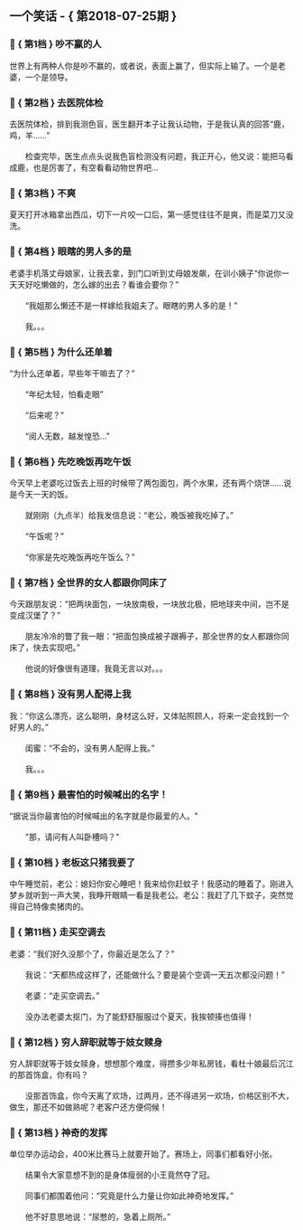 ## 一个笑话 - { 第2018-07-25期 }
</hr>

### :jack_o_lantern: { 第1档 } 吵不赢的人
世界上有两种人你是吵不赢的，或者说，表面上赢了，但实际上输了。一个是老婆，一个是领导。


### :jack_o_lantern: { 第2档 } 去医院体检
去医院体检，排到我测色盲，医生翻开本子让我认动物，于是我认真的回答“鹿，鸡，羊……”<br/><br/>　　检查完毕，医生点点头说我色盲检测没有问题，我正开心，他又说：能把马看成鹿，也是厉害了，有空看看动物世界吧…


### :jack_o_lantern: { 第3档 } 不爽
夏天打开冰箱拿出西瓜，切下一片咬一口后，第一感觉往往不是爽，而是菜刀又没洗。


### :jack_o_lantern: { 第4档 } 眼瞎的男人多的是
老婆手机落丈母娘家，让我去拿，到门口听到丈母娘发飙，在训小姨子“你说你一天天好吃懒做的，怎么嫁的出去？看谁会要你？”<br/><br/>　　“我姐那么懒还不是一样嫁给我姐夫了。眼瞎的男人多的是！”<br/><br/>　　我。。。


### :jack_o_lantern: { 第5档 } 为什么还单着
“为什么还单着，早些年干嘛去了？”<br/><br/>　　“年纪太轻，怕看走眼”<br/><br/>　　“后来呢？”<br/><br/>　　“阅人无数，越发惶恐…”


### :jack_o_lantern: { 第6档 } 先吃晚饭再吃午饭
今天早上老婆吃过饭去上班的时候带了两包面包，两个水果，还有两个烧饼……说是今天一天的饭。<br/><br/>　　就刚刚（九点半）给我发信息说：“老公，晚饭被我吃掉了。”<br/><br/>　　“午饭呢？”<br/><br/>　　“你家是先吃晚饭再吃午饭么？”


### :jack_o_lantern: { 第7档 } 全世界的女人都跟你同床了
今天跟朋友说：“把两块面包，一块放南极，一块放北极，把地球夹中间，岂不是变成汉堡了？”<br/><br/>　　朋友冷冷的瞥了我一眼：“把面包换成被子跟褥子，那全世界的女人都跟你同床了，快去实现吧。”<br/><br/>　　他说的好像很有道理，我竟无言以对。。。


### :jack_o_lantern: { 第8档 } 没有男人配得上我
我：“你这么漂亮，这么聪明，身材这么好，又体贴照顾人，将来一定会找到一个好男人的。”<br/><br/>　　闺蜜：“不会的，没有男人配得上我。”<br/><br/>　　我。。。


### :jack_o_lantern: { 第9档 } 最害怕的时候喊出的名字！
“据说当你最害怕的时候喊出的名字就是你最爱的人。&quot;<br/><br/>　　&quot;那，请问有人叫卧槽吗？&quot;


### :jack_o_lantern: { 第10档 } 老板这只猪我要了
中午睡觉前，老公：媳妇你安心睡吧！我来给你赶蚊子！我感动的睡着了。刚进入梦乡就听到一声大笑，我睁开眼睛一看是我老公。老公：我赶了几下蚊子，突然觉得自己特像卖猪肉的。


### :jack_o_lantern: { 第11档 } 走买空调去
老婆：“我们好久没那个了，你最近是怎么了？”<br/><br/>　　我说：“天都热成这样了，还能做什么？要是装个空调一天五次都没问题！”<br/><br/>　　老婆：“走买空调去。”<br/><br/>　　没办法老婆太抠门，为了能舒舒服服过个夏天，我挨顿揍也值得！


### :jack_o_lantern: { 第12档 } 穷人辞职就等于妓女赎身
穷人辞职就等于妓女赎身，想想那个难度，得攒多少年私房钱，看杜十娘最后沉江的那首饰盒，你有吗？<br/><br/>　　没那首饰盒，你今天离了欢场，过两月，还不得进另一欢场，价格区别不大，做生，那还不如做熟呢？老客户还方便伺候！


### :jack_o_lantern: { 第13档 } 神奇的发挥
单位举办运动会，400米比赛马上就要开始了。赛场上，同事们都看好小张。<br/><br/>　　结果令大家意想不到的是身体瘦弱的小王竟然夺了冠。<br/><br/>　　同事们都围着他问：“究竟是什么力量让你如此神奇地发挥。”<br/><br/>　　他不好意思地说：“尿憋的，急着上厕所。”


